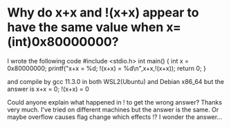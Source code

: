 
# Why do x+x and !(x+x) appear to have the same value when x=(int)0x80000000?

I wrote the following code
#include <stdio.h>
int main() {
    int x = 0x80000000;
    printf("x+x = %d; !(x+x) = %d\n",x+x,!(x+x));
    return 0;
}

and compile by gcc 11.3.0 in both WSL2(Ubuntu) and Debian x86_64
but the answer is
x+x = 0; !(x+x) = 0

Could anyone explain what happened in ! to get the wrong answer? Thanks very much.
I've tried on different machines but the answer is the same. Or maybe overflow causes flag change which effects !?  I wonder the answer...

        